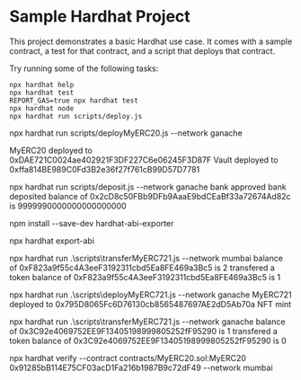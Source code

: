 # Sample Hardhat Project

This project demonstrates a basic Hardhat use case. It comes with a sample contract, a test for that contract, and a script that deploys that contract.

Try running some of the following tasks:

```shell
npx hardhat help
npx hardhat test
REPORT_GAS=true npx hardhat test
npx hardhat node
npx hardhat run scripts/deploy.js
```


npx hardhat run scripts/deployMyERC20.js --network ganache

MyERC20 deployed to 0xDAE721C0024ae402921F3DF227C6e06245F3D87F
Vault deployed to 0xffa814BE989C0Fd3B2e36f27f761cB99D57D7781



npx hardhat run scripts/deposit.js --network ganache
bank approved
bank deposited
balance of 0x2cD8c50FBb9DFb9AaaE9bdCEaBf33a72674Ad82c is 9999990000000000000000


npm install --save-dev hardhat-abi-exporter

npx hardhat export-abi
 


npx hardhat run .\scripts\transferMyERC721.js --network mumbai
balance of 0xF823a9f55c4A3eeF3192311cbd5Ea8FE469a3Bc5 is 2
transfered a token
balance of 0xF823a9f55c4A3eeF3192311cbd5Ea8FE469a3Bc5 is 1



npx hardhat run .\scripts\deployMyERC721.js --network ganache
MyERC721 deployed to 0x795D8065Fc6D76130cb8565487697AE2dD5Ab70a
NFT mint

npx hardhat run .\scripts\transferMyERC721.js --network ganache
balance of 0x3C92e4069752EE9F13405198999805252fF95290 is 1
transfered a token
balance of 0x3C92e4069752EE9F13405198999805252fF95290 is 0


npx hardhat verify --contract contracts/MyERC20.sol:MyERC20 0x91285bB114E75CF03acD1Fa216b1987B9c72dF49 --network mumbai